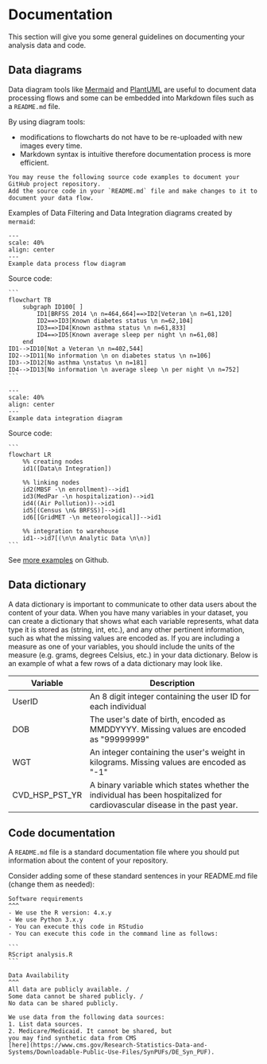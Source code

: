 # Documentation

This section will give you some general guidelines on documenting your analysis data and code.

## Data diagrams

Data diagram tools like  [Mermaid](https://github.com/mermaid-js/mermaid#readme) and [PlantUML](https://plantuml.com) 
are useful to document data processing flows and some can be embedded into Markdown files such as a `README.md` file.

By using diagram tools:
* modifications to flowcharts do not have to be re-uploaded with new images every time.
* Markdown syntax is intuitive therefore documentation process is more efficient. 

```{tip}
You may reuse the following source code examples to document your GitHub project repository.
Add the source code in your `README.md` file and make changes to it to document your data flow.
```

Examples of Data Filtering and Data Integration diagrams created by `mermaid`:

```{figure} imgs/process_flow.png
---
scale: 40%
align: center 
---
Example data process flow diagram
```

Source code:
````
```
flowchart TB
    subgraph ID100[ ]
        ID1[BRFSS 2014 \n n=464,664]==>ID2[Veteran \n n=61,120]
        ID2==>ID3[Known diabetes status \n n=62,104]
        ID3==>ID4[Known asthma status \n n=61,833]
        ID4==>ID5[Known average sleep per night \n n=61,08]
    end
ID1-->ID10[Not a Veteran \n n=402,544]
ID2-->ID11[No information \n on diabetes status \n n=106]
ID3-->ID12[No asthma \nstatus \n n=181]
ID4-->ID13[No information \n average sleep \n per night \n n=752]
``` 
````

```{figure} imgs/data_integration.png
---
scale: 40%
align: center 
---
Example data integration diagram
```

Source code:
````
```
flowchart LR
    %% creating nodes
    id1([Data\n Integration])
    
    %% linking nodes
    id2(MBSF -\n enrollment)-->id1
    id3(MedPar -\n hospitalization)-->id1
    id4((Air Pollution))-->id1
    id5[(Census \n& BRFSS)]-->id1
    id6[[GridMET -\n meteorological]]-->id1
    
    %% integration to warehouse
    id1-->id7[(\n\n Analytic Data \n\n)]
```
````

See [more examples](https://github.com/NSAPH-Data-Processing/sql-utils/tree/main/docs) on Github.

## Data dictionary

A data dictionary is important to communicate to other data users about the content of your data. When you have many variables in your dataset, you can create a dictionary that shows what each variable represents, what data type it is stored as (string, int, etc.), and any other pertinent information, such as what the missing values are encoded as. If you are including a measure as one of your variables, you should include the units of the measure (e.g. grams, degrees Celsius, etc.) in your data dictionary. Below is an example of what a few rows of a data dictionary may look like.

| Variable      | Description |
| ----------- | ----------- |
| UserID      | An 8 digit integer containing the user ID for each individual |
| DOB  | The user's date of birth, encoded as MMDDYYYY. Missing values are encoded as "99999999"  |
| WGT | An integer containing the user's weight in kilograms. Missing values are encoded as "-1" |
|  CVD_HSP_PST_YR | A binary variable which states whether the individual has been hospitalized for cardiovascular disease in the past year. |



## Code documentation

A `README.md` file is a standard documentation file where you should put information about the content of your repository.

Consider adding some of these standard sentences in your README.md file (change them as needed):

````{card}
Software requirements
^^^
- We use the R version: 4.x.y
- We use Python 3.x.y
- You can execute this code in RStudio 
- You can execute this code in the command line as follows:

```
RScript analysis.R
```
````
````{card}
Data Availability
^^^
All data are publicly available. / 
Some data cannot be shared publicly. / 
No data can be shared publicly.

We use data from the following data sources:
1. List data sources.
2. Medicare/Medicaid. It cannot be shared, but 
you may find synthetic data from CMS 
[here](https://www.cms.gov/Research-Statistics-Data-and-Systems/Downloadable-Public-Use-Files/SynPUFs/DE_Syn_PUF).
````


